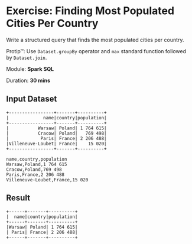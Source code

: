 # Exercise: Finding Most Populated Cities Per Country

Write a structured query that finds the most populated cities per country.

Protip™: Use `Dataset.groupBy` operator and `max` standard function followed by `Dataset.join`.

Module: **Spark SQL**

Duration: **30 mins**

## Input Dataset

```text
+-----------------+-------+----------+
|             name|country|population|
+-----------------+-------+----------+
|           Warsaw| Poland| 1 764 615|
|           Cracow| Poland|   769 498|
|            Paris| France| 2 206 488|
|Villeneuve-Loubet| France|    15 020|
+-----------------+-------+----------+
```

```text
name,country,population
Warsaw,Poland,1 764 615
Cracow,Poland,769 498
Paris,France,2 206 488
Villeneuve-Loubet,France,15 020
```

## Result

```text
+------+-------+----------+
|  name|country|population|
+------+-------+----------+
|Warsaw| Poland| 1 764 615|
| Paris| France| 2 206 488|
+------+-------+----------+
```

<!--
## Solution

```text
val cities = spark.read.option("header", true).csv("cities.csv")
val biggestCitiesPerCountry = cities
  .withColumn("pop", translate('population, " ", "") cast "long")
  .groupBy('country).agg(max('pop) as "max_population")

val solution = biggestCitiesPerCountry
  .join(cities, Seq("country"))
  .where('max_population === translate('population, " ", "").as[Long])
  .select('name, 'country, 'population)
```

-->
